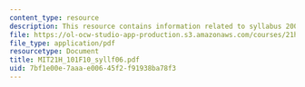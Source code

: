 ```yaml
---
content_type: resource
description: This resource contains information related to syllabus 2006.
file: https://ol-ocw-studio-app-production.s3.amazonaws.com/courses/21h-101-american-history-to-1865-fall-2010/7bf1e00e7aaae00645f2f91938ba78f3_MIT21H_101F10_syllf06.pdf
file_type: application/pdf
resourcetype: Document
title: MIT21H_101F10_syllf06.pdf
uid: 7bf1e00e-7aaa-e006-45f2-f91938ba78f3
---
```

